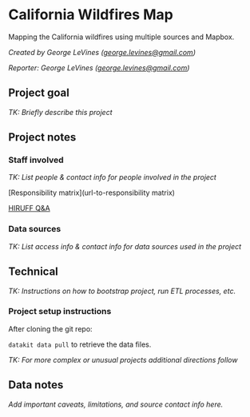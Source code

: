 # California Wildfires Map

Mapping the California wildfires using multiple sources and Mapbox.

*Created by George LeVines (<george.levines@gmail.com>)*

*Reporter: George LeVines (<george.levines@gmail.com>)*

## Project goal

*TK: Briefly describe this project*

## Project notes

### Staff involved

*TK: List people & contact info for people involved in the project*

[Responsibility matrix](url-to-responsibility matrix)

[HIRUFF Q&A](url-to-hiruff)

### Data sources

*TK: List access info & contact info for data sources used in the project*

## Technical

*TK: Instructions on how to bootstrap project, run ETL processes, etc.*

### Project setup instructions

After cloning the git repo:

`datakit data pull` to retrieve the data files.


*TK: For more complex or unusual projects additional directions follow*

## Data notes

*Add important caveats, limitations, and source contact info here.*
